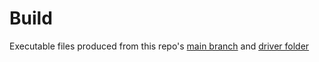 # Build

Executable files produced from this repo's [main branch](https://github.com/mortonjack/chess-OOP) and [driver folder](https://github.com/mortonjack/chess-OOP/driver)
